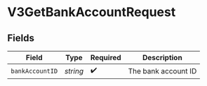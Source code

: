# V3GetBankAccountRequest


## Fields

| Field               | Type                | Required            | Description         |
| ------------------- | ------------------- | ------------------- | ------------------- |
| `bankAccountID`     | *string*            | :heavy_check_mark:  | The bank account ID |